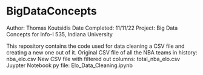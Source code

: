 # BigDataConcepts

Author: Thomas Koutsidis
Date Completed: 11/11/22
Project: Big Data Concepts for Info-I 535, Indiana University

This repository contains the code used for data cleaning a CSV file and creating a new one out of it.
Original CSV file of all the NBA teams in history: nba_elo.csv 
New CSV file with filtered out columns: total_nba_elo.csv
Juypter Notebook py file: Elo_Data_Cleaning.ipynb


